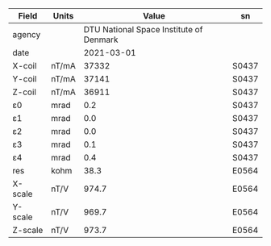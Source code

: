 | Field   | Units | Value                                   | sn    |
| ------- | ----- | --------------------------------------- | ----- |
| agency  |       | DTU National Space Institute of Denmark |       |
| date    |       | 2021-03-01                              |       |
| X-coil  | nT/mA | 37332                                   | S0437 |
| Y-coil  | nT/mA | 37141                                   | S0437 |
| Z-coil  | nT/mA | 36911                                   | S0437 |
| ε0      | mrad  | 0.2                                     | S0437 |
| ε1      | mrad  | 0.0                                     | S0437 |
| ε2      | mrad  | 0.0                                     | S0437 |
| ε3      | mrad  | 0.1                                     | S0437 |
| ε4      | mrad  | 0.4                                     | S0437 |
| res     | kohm  | 38.3                                    | E0564 |
| X-scale | nT/V  | 974.7                                   | E0564 |
| Y-scale | nT/V  | 969.7                                   | E0564 |
| Z-scale | nT/V  | 973.7                                   | E0564 |

